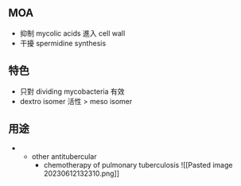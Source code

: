 ## MOA
- 抑制 mycolic acids 進入 cell wall
- 干擾 spermidine synthesis
## 特色
- 只對 dividing mycobacteria 有效
- dextro isomer 活性 > meso isomer
## 用途
- + other antitubercular
	- chemotherapy of pulmonary tuberculosis
![[Pasted image 20230612132310.png]]